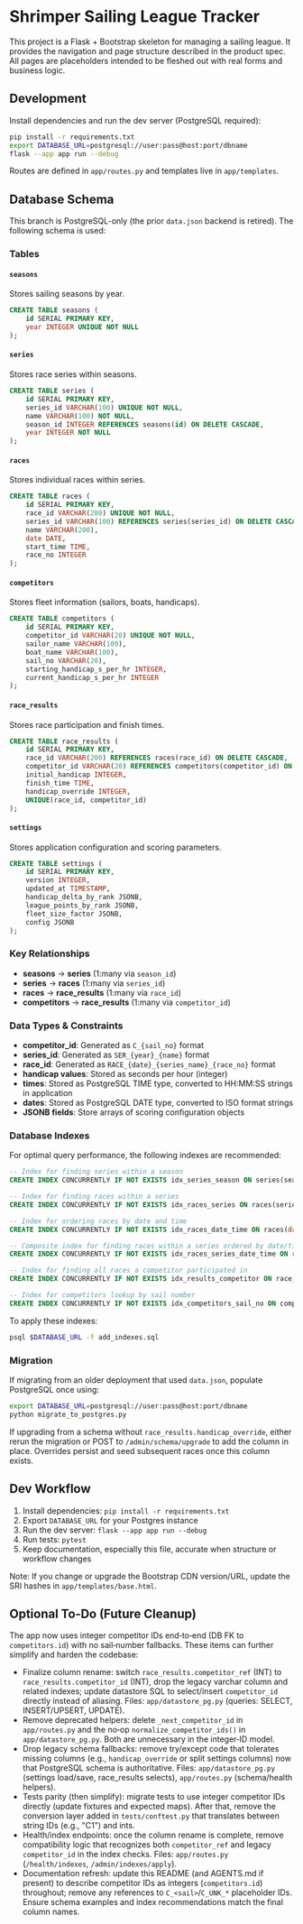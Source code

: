 # Shrimper Sailing League Tracker

This project is a Flask + Bootstrap skeleton for managing a sailing league. It provides the navigation and page structure described in the product spec. All pages are placeholders intended to be fleshed out with real forms and business logic.

## Development

Install dependencies and run the dev server (PostgreSQL required):

```bash
pip install -r requirements.txt
export DATABASE_URL=postgresql://user:pass@host:port/dbname
flask --app app run --debug
```

Routes are defined in `app/routes.py` and templates live in `app/templates`.

## Database Schema

This branch is PostgreSQL-only (the prior `data.json` backend is retired). The following schema is used:

### Tables

#### `seasons`
Stores sailing seasons by year.
```sql
CREATE TABLE seasons (
    id SERIAL PRIMARY KEY,
    year INTEGER UNIQUE NOT NULL
);
```

#### `series`
Stores race series within seasons.
```sql
CREATE TABLE series (
    id SERIAL PRIMARY KEY,
    series_id VARCHAR(100) UNIQUE NOT NULL,
    name VARCHAR(100) NOT NULL,
    season_id INTEGER REFERENCES seasons(id) ON DELETE CASCADE,
    year INTEGER NOT NULL
);
```

#### `races`
Stores individual races within series.
```sql
CREATE TABLE races (
    id SERIAL PRIMARY KEY,
    race_id VARCHAR(200) UNIQUE NOT NULL,
    series_id VARCHAR(100) REFERENCES series(series_id) ON DELETE CASCADE,
    name VARCHAR(200),
    date DATE,
    start_time TIME,
    race_no INTEGER
);
```

#### `competitors`
Stores fleet information (sailors, boats, handicaps).
```sql
CREATE TABLE competitors (
    id SERIAL PRIMARY KEY,
    competitor_id VARCHAR(20) UNIQUE NOT NULL,
    sailor_name VARCHAR(100),
    boat_name VARCHAR(100),
    sail_no VARCHAR(20),
    starting_handicap_s_per_hr INTEGER,
    current_handicap_s_per_hr INTEGER
);
```

#### `race_results`
Stores race participation and finish times.
```sql
CREATE TABLE race_results (
    id SERIAL PRIMARY KEY,
    race_id VARCHAR(200) REFERENCES races(race_id) ON DELETE CASCADE,
    competitor_id VARCHAR(20) REFERENCES competitors(competitor_id) ON DELETE CASCADE,
    initial_handicap INTEGER,
    finish_time TIME,
    handicap_override INTEGER,
    UNIQUE(race_id, competitor_id)
);
```

#### `settings`
Stores application configuration and scoring parameters.
```sql
CREATE TABLE settings (
    id SERIAL PRIMARY KEY,
    version INTEGER,
    updated_at TIMESTAMP,
    handicap_delta_by_rank JSONB,
    league_points_by_rank JSONB,
    fleet_size_factor JSONB,
    config JSONB
);
```

### Key Relationships

- **seasons** → **series** (1:many via `season_id`)
- **series** → **races** (1:many via `series_id`)
- **races** → **race_results** (1:many via `race_id`)
- **competitors** → **race_results** (1:many via `competitor_id`)

### Data Types & Constraints

- **competitor_id**: Generated as `C_{sail_no}` format
- **series_id**: Generated as `SER_{year}_{name}` format  
- **race_id**: Generated as `RACE_{date}_{series_name}_{race_no}` format
- **handicap values**: Stored as seconds per hour (integer)
- **times**: Stored as PostgreSQL TIME type, converted to HH:MM:SS strings in application
- **dates**: Stored as PostgreSQL DATE type, converted to ISO format strings
- **JSONB fields**: Store arrays of scoring configuration objects

### Database Indexes

For optimal query performance, the following indexes are recommended:

```sql
-- Index for finding series within a season
CREATE INDEX CONCURRENTLY IF NOT EXISTS idx_series_season ON series(season_id);

-- Index for finding races within a series
CREATE INDEX CONCURRENTLY IF NOT EXISTS idx_races_series ON races(series_id);

-- Index for ordering races by date and time
CREATE INDEX CONCURRENTLY IF NOT EXISTS idx_races_date_time ON races(date, start_time);

-- Composite index for finding races within a series ordered by date/time
CREATE INDEX CONCURRENTLY IF NOT EXISTS idx_races_series_date_time ON races(series_id, date, start_time);

-- Index for finding all races a competitor participated in
CREATE INDEX CONCURRENTLY IF NOT EXISTS idx_results_competitor ON race_results(competitor_id);

-- Index for competitors lookup by sail number
CREATE INDEX CONCURRENTLY IF NOT EXISTS idx_competitors_sail_no ON competitors(sail_no);
```

To apply these indexes:
```bash
psql $DATABASE_URL -f add_indexes.sql
```

### Migration

If migrating from an older deployment that used `data.json`, populate PostgreSQL once using:
```bash
export DATABASE_URL=postgresql://user:pass@host:port/dbname
python migrate_to_postgres.py
```

If upgrading from a schema without `race_results.handicap_override`, either rerun the migration or POST to `/admin/schema/upgrade` to add the column in place. Overrides persist and seed subsequent races once this column exists.

## Dev Workflow
1. Install dependencies: `pip install -r requirements.txt`
2. Export `DATABASE_URL` for your Postgres instance
3. Run the dev server: `flask --app app run --debug`
4. Run tests: `pytest`
5. Keep documentation, especially this file, accurate when structure or workflow changes

Note: If you change or upgrade the Bootstrap CDN version/URL, update the SRI hashes in `app/templates/base.html`.

## Optional To‑Do (Future Cleanup)

The app now uses integer competitor IDs end‑to‑end (DB FK to `competitors.id`) with no sail‑number fallbacks. These items can further simplify and harden the codebase:

- Finalize column rename: switch `race_results.competitor_ref` (INT) to `race_results.competitor_id` (INT), drop the legacy varchar column and related indexes; update datastore SQL to select/insert `competitor_id` directly instead of aliasing. Files: `app/datastore_pg.py` (queries: SELECT, INSERT/UPSERT, UPDATE).
- Remove deprecated helpers: delete `_next_competitor_id` in `app/routes.py` and the no‑op `normalize_competitor_ids()` in `app/datastore_pg.py`. Both are unnecessary in the integer‑ID model.
- Drop legacy schema fallbacks: remove try/except code that tolerates missing columns (e.g., `handicap_override` or split settings columns) now that PostgreSQL schema is authoritative. Files: `app/datastore_pg.py` (settings load/save, race_results selects), `app/routes.py` (schema/health helpers).
- Tests parity (then simplify): migrate tests to use integer competitor IDs directly (update fixtures and expected maps). After that, remove the conversion layer added in `tests/conftest.py` that translates between string IDs (e.g., "C1") and ints.
- Health/index endpoints: once the column rename is complete, remove compatibility logic that recognizes both `competitor_ref` and legacy `competitor_id` in the index checks. Files: `app/routes.py` (`/health/indexes`, `/admin/indexes/apply`).
- Documentation refresh: update this README (and AGENTS.md if present) to describe competitor IDs as integers (`competitors.id`) throughout; remove any references to `C_<sail>`/`C_UNK_*` placeholder IDs. Ensure schema examples and index recommendations match the final column names.
